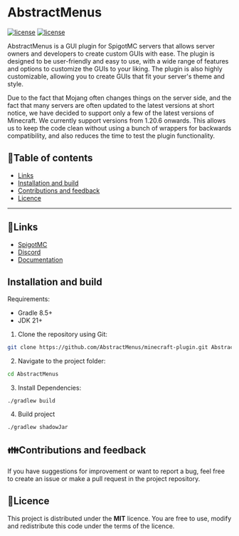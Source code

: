 # AbstractMenus

<a href="https://github.com/AbstractMenus/plugin/blob/master/LICENSE"><img src="https://img.shields.io/badge/License-MIT-red.svg" alt="license"/></a>
<a href="https://github.com/AbstractMenus/plugin/blob/master/LICENSE"><img src="https://img.shields.io/badge/version-1.17.2--beta-blue" alt="license"/></a>

AbstractMenus is a GUI plugin for SpigotMC servers that allows server owners and developers to create custom GUIs with ease. The plugin is designed to be user-friendly and easy to use, with a wide range of features and options to customize the GUIs to your liking. The plugin is also highly customizable, allowing you to create GUIs that fit your server's theme and style.

Due to the fact that Mojang often changes things on the server side, and the fact that many servers are often updated to the latest versions at short notice, we have decided to support only a few of the latest versions of Minecraft. We currently support versions from 1.20.6 onwards.
This allows us to keep the code clean without using a bunch of wrappers for backwards compatibility, and also reduces the time to test the plugin functionality.

## 🔭Table of contents
- [Links](#links)
- [Installation and build](#installation-and-build)
- [Contributions and feedback](#contributions-and-feedback)
- [Licence](#licence)
---

## 🔗Links
- [SpigotMC](https://www.spigotmc.org/resources/abstract-menus-an-advanced-gui-plugin.75107/)
- [Discord](https://discord.gg/kt4P9Cgw)
- [Documentation](https://abstractmenus.github.io/docs/index.html)

## Installation and build
Requirements:

* Gradle 8.5+
* JDK 21+

1. Clone the repository using Git:
```bash
git clone https://github.com/AbstractMenus/minecraft-plugin.git AbstractMenus
```

2. Navigate to the project folder:
```bash
cd AbstractMenus
```

3. Install Dependencies:
```
./gradlew build
```

4. Build project
```bash
./gradlew shadowJar
```

## 👪Contributions and feedback
If you have suggestions for improvement or want to report a bug, feel free to create an issue or make a pull request in the project repository.

## 📜Licence
This project is distributed under the **MIT** licence. You are free to use, modify and redistribute this code under the terms of the licence.